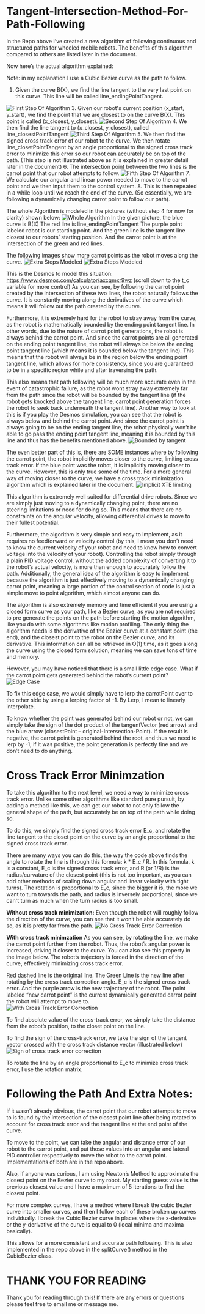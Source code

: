# Tangent-Intersection-Method-For-Path-Following

In the Repo above I’ve created a new algorithm of following continuous and structured paths for wheeled mobile robots.
The benefits of this algorithm compared to others are listed later in the document. 

Now here’s the actual algorithm explained:

Note: in my explanation I use a Cubic Bezier curve as the path to follow. 

1. Given the curve B(X), we find the line tangent to the very last point on this curve. This line will be called line_endingPointTangent.

![First Step Of Algorithm](Images/Step1.png)
3.	Given our robot's current position (x_start, y_start), we find the point that we are closest to on the curve B(X). This point is called (x_closest, y_closest).
![Second Step Of Algorithm](Images/Step2.png)
4.	We then find the line tangent to (x_closest, y_closest), called line_closestPointTangent
![Third Step Of Algorithm](Images/Step3.png)
5.	We then find the signed cross track error of our robot to the curve. We then rotate line_closetPointTangent by an angle proportional to the signed cross track error to minimize this error so our robot can accurately be on top of the path. (This step is not illustrated above as it is explained in greater detail later in the document)
6.	The intersection point between the two lines is the carrot point that our robot attempts to follow. 
![Fifth Step Of Algorithm](Images/Step5.png)
7.	We calculate our angular and linear power needed to move to the carrot point and we then input them to the control system. 
8.	This is then repeated in a while loop until we reach the end of the curve. (So essentially, we are following a dynamically changing carrot point to follow our path). 


The whole Algorithm is modeled in the pictures (without step 4 for now for clarity) shown below: 
![Whole Algorithm](Images/WholeAlgorithm.png)
In the given picture, the blue curve is B(X)
The red line is line_endingPointTangent
The purple point labeled robot is our starting point.
And the green line is the tangent line closest to our robots’ starting position. 
And the carrot point is at the intersection of the green and red lines. 

The following images show more carrot points as the robot moves along the curve.
![Extra Steps Modeled](Images/MoreCarrotPoints1.png)
![Extra Steps Modeled](Images/MoreCarrotPoints2.png)

This is the Desmos to model this situation: https://www.desmos.com/calculator/axcqmxr9wz (scroll down to the t_c variable for more control)
As you can see, by following the carrot point created by the intersection of these two lines, the robot naturally follows the curve. It is constantly moving along the derivatives of the curve which means it will follow out the path created by the curve. 

Furthermore, it is extremely hard for the robot to stray away from the curve, as the robot is mathematically bounded by the ending point tangent line. In other words, due to the nature of carrot point generations, the robot is always behind the carrot point. And since the carrot points are all generated on the ending point tangent line, the robot will always be below the ending point tangent line (which means  it is bounded below the tangent line). This means that the robot will always be in the region below the ending point tangent line, which allows for more consistency, since you are guaranteed to be in a specific region while and after traversing the path. 

This also means that path following will be much more accurate even in the event of catastrophic failure, as the robot wont stray away extremely far from the path since the robot will be bounded by the tangent line (if the robot gets knocked above the tangent line, carrot point generation forces the robot to seek back underneath the tangent line). 
Another way to look at this is if you play the Desmos simulation, you can see that the robot is always below and behind the carrot point. And since the carrot point is always going to be on the ending tangent line, the robot physically won’t be able to go pass the ending point tangent line, meaning it is bounded by this line and thus has the benefits mentioned above. 
![Bounded by tangent](Images/Bounded.png)

The even better part of this is, there are SOME instances where by following the carrot point, the robot implicitly moves closer to the curve, limiting cross track error. If the blue point was the robot, it is implicitly moving closer to the curve. However, this is only true some of the time. For a more general way of moving closer to the curve, we have a cross track minimization algorithm which is explained later in the document. 
![Implicit XTE limiting](Images/ImplicitXTECorrection.png)

This algorithm is extremely well suited for differential drive robots. Since we are simply just moving to a dynamically changing point, there are no steering limitations or need for doing so. This means that there are no constraints on the angular velocity, allowing differential drives to move to their fullest potential. 

Furthermore, the algorithm is very simple and easy to implement, as it requires no feedforward or velocity control (by this, I mean you don’t need to know the current velocity of your robot and need to know how to convert voltage into the velocity of your robot). Controlling the robot simply through a plain PID voltage control, without the added complexity of converting it to the robot’s actual velocity, is more than enough to accurately follow the path. Additionally, the general idea of the algorithm is easy to implement because the algorithm is just effectively moving to a dynamically changing carrot point, meaning a large portion of the control section of code is just a simple move to point algorithm, which almost anyone can do. 

The algorithm is also extremely memory and time efficient if you are using a closed form curve as your path, like a Bezier curve, as you are not required to pre generate the points on the path before starting the motion algorithm, like you do with some algorithms like motion profiling. The only thing the algorithm needs is the derivative of the Bezier curve at a constant point (the end), and the closest point to the robot on the Bezier curve, and its derivative. This information can all be retrieved in O(1) time, as it goes along the curve using the closed form solution, meaning we can save tons of time and memory. 

However, you may have noticed that there is a small little edge case. What if the carrot point gets generated behind the robot’s current point?
![Edge Case](Images/EdgeCase.png)

To fix this edge case, we would simply have to lerp the carrotPoint over to the other side by using a lerping factor of -1. By Lerp, I mean to linearly interpolate. 

To know whether the point was generated behind our robot or not, we can simply take the sign of the dot product of the tangentVector (red arrow) and the blue arrow (closestPoint – original-Intersection-Point). If the result is negative, the carrot point is generated behind the root, and thus we need to lerp by -1; if it was positive, the point generation is perfectly fine and we don’t need to do anything. 

# Cross Track Error Minimzation

To take this algorithm to the next level, we need a way to minimize cross track error. Unlike some other algorithms like standard pure pursuit, by adding a method like this, we can get our robot to not only follow the general shape of the path, but accurately be on top of the path while doing so. 

To do this, we simply find the signed cross track error E_c, and rotate the line tangent to the closet point on the curve by an angle proportional to the signed cross track error. 

There are many ways you can do this, the way the code above finds the angle to rotate the line is through this formula: k * E_c / R. In this formula, k is a constant, E_c is the signed cross track error, and R (or 1/R) is the radius/curvature of the closest point (this is not too important, as you can add other methods of scaling down angular and linear velocity with tight turns). The rotation is proportional to E_c, since the bigger it is, the more we want to turn towards the path, and radius is inversely proportional, since we can't turn as much when the turn radius is too small. 


**Without cross track minimization:** 
Even though the robot will roughly follow the direction of the curve, you can see that it won’t be able accurately do so, as it is pretty far from the path. 
![No Cross Track Error Correction](Images/NoXTECorrection.png)

**With cross track minimzation**
As you can see, by rotating the line, we make the carrot point further from the robot. Thus, the robot’s angular power is increased, driving it closer to the curve. You can also see this property in the image below. The robot’s trajectory is forced in the direction of the curve, effectively minimizing cross track error. 

Red dashed line is the original line. The Green Line is the new line after rotating by the cross track correction angle. E_c is the signed cross track error. And the purple arrow is the new trajectory of the robot. The point labeled “new carrot point” is the current dynamically generated carrot point the robot will attempt to move to.  
![With Cross Track Error Correction](Images/XTECorrectionDocumented.png)

To find absolute value of the cross-track error, we simply take the distance from the robot’s position, to the closet point on the line. 

To find the sign of the cross-track error, we take the sign of the tangent vector crossed with the cross track distance vector (illustrated below)
![Sign of cross track error correction](Images/SgnOfXTE.png)

To rotate the line by an angle proportional to E_c to minimize cross track error, I use the rotation matrix.

# Following the Path And Extra Notes: 
If it wasn’t already obvious, the carrot point that our robot attempts to move to is found by the intersection of the closest point line after being rotated to account for cross track error and the tangent line at the end point of the curve. 

To move to the point, we can take the angular and distance error of our robot to the carrot point, and put those values into an angular and lateral PID controller respectively to move the robot to the carrot point.
Implementations of both are in the repo above. 

Also, if anyone was curious, I am using Newton’s Method to approximate the closest point on the Bezier curve to my robot. My starting guess value is the previous closest value and I have a maximum of 5 iterations to find the closest point. 

For more complex curves, I have a method where I break the cubic Bezier curve into smaller curves, and then I follow each of these broken up curves individually. I break the Cubic Bezier curve in places where the x-derivative or the y-derivative of the curve is equal to 0 (local minima and maxima basically). 

This allows for a more consistent and accurate path following. This is also implemented in the repo above in the splitCurve() method in the CubicBezier class. 

# THANK YOU FOR READING
Thank you for reading through this! If there are any errors or questions please feel free to email me or message me. 




